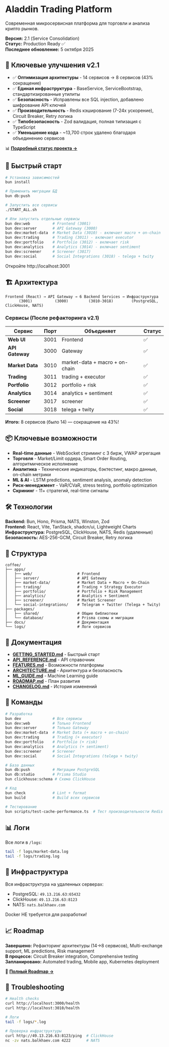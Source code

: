# Aladdin Trading Platform

Современная микросервисная платформа для торговли и анализа крипто рынков.

**Версия:** 2.1 (Service Consolidation)  
**Статус:** Production Ready ✅  
**Последнее обновление:** 5 октября 2025

## 🎯 Ключевые улучшения v2.1

- ✅ **Оптимизация архитектуры** - 14 сервисов → 8 сервисов (43% сокращение)
- ✅ **Единая инфраструктура** - BaseService, ServiceBootstrap, стандартизированные утилиты
- ✅ **Безопасность** - Исправлены все SQL injection, добавлено шифрование API ключей
- ✅ **Производительность** - Redis кэширование (7-24x ускорение), Circuit Breaker, Retry логика
- ✅ **Типобезопасность** - Zod валидация, полная типизация с TypeScript
- ✅ **Уменьшение кода** - ~13,700 строк удалено благодаря объединению сервисов

📊 **[Подробный статус проекта →](docs/PROJECT_STATUS.md)**

## 🚀 Быстрый старт

```bash
# Установка зависимостей
bun install

# Применить миграции БД
bun db:push

# Запустить все сервисы
./START_ALL.sh

# Или запустить отдельные сервисы
bun dev:web          # Frontend (3001)
bun dev:server       # API Gateway (3000)
bun dev:market-data  # Market Data (3010) - включает macro + on-chain
bun dev:trading      # Trading (3011) - включает executor
bun dev:portfolio    # Portfolio (3012) - включает risk
bun dev:analytics    # Analytics (3014) - включает sentiment
bun dev:screener     # Screener (3017)
bun dev:social       # Social Integrations (3018) - telega + twity
```

Откройте http://localhost:3001

## 🏗️ Архитектура

```
Frontend (React) → API Gateway → 6 Backend Services → Инфраструктура
      (3001)          (3000)         (3010-3018)        (PostgreSQL, ClickHouse, NATS)
```

### Сервисы (После рефакторинга v2.1)

| Сервис          | Порт | Объединяет                     | Статус |
| --------------- | ---- | ------------------------------ | ------ |
| **Web UI**      | 3001 | Frontend                       | ✅     |
| **API Gateway** | 3000 | Gateway                        | ✅     |
| **Market Data** | 3010 | market-data + macro + on-chain | ✅     |
| **Trading**     | 3011 | trading + executor             | ✅     |
| **Portfolio**   | 3012 | portfolio + risk               | ✅     |
| **Analytics**   | 3014 | analytics + sentiment          | ✅     |
| **Screener**    | 3017 | screener                       | ✅     |
| **Social**      | 3018 | telega + twity                 | ✅     |

**Итого:** 8 сервисов (было 14) — сокращение на 43%!

## 📦 Ключевые возможности

- **Real-time данные** - WebSocket стриминг с 3 бирж, VWAP агрегация
- **Торговля** - Market/Limit ордера, Smart Order Routing, алгоритмическое исполнение
- **Аналитика** - Технические индикаторы, бэктестинг, макро данные, on-chain метрики
- **ML & AI** - LSTM predictions, sentiment analysis, anomaly detection
- **Риск-менеджмент** - VaR/CVaR, stress testing, portfolio optimization
- **Скрининг** - 11+ стратегий, real-time сигналы

## 🛠️ Технологии

**Backend:** Bun, Hono, Prisma, NATS, Winston, Zod  
**Frontend:** React, Vite, TanStack, shadcn/ui, Lightweight Charts  
**Инфраструктура:** PostgreSQL, ClickHouse, NATS, Redis (удаленные)  
**Безопасность:** AES-256-GCM, Circuit Breaker, Retry логика

## 📁 Структура

```
coffee/
├── apps/
│   ├── web/                    # Frontend
│   ├── server/                 # API Gateway
│   ├── market-data/            # Market Data + Macro + On-Chain
│   ├── trading/                # Trading + Strategy Executor
│   ├── portfolio/              # Portfolio + Risk Management
│   ├── analytics/              # Analytics + Sentiment
│   ├── screener/               # Market Screener
│   └── social-integrations/    # Telegram + Twitter (Telega + Twity)
├── packages/
│   ├── shared/                 # Общие библиотеки
│   └── database/               # Prisma схемы и миграции
├── docs/                       # Документация
└── logs/                       # Логи сервисов
```

## 📖 Документация

- **[GETTING_STARTED.md](docs/GETTING_STARTED.md)** - Быстрый старт
- **[API_REFERENCE.md](docs/API_REFERENCE.md)** - API справочник
- **[FEATURES.md](docs/FEATURES.md)** - Возможности платформы
- **[ARCHITECTURE.md](docs/ARCHITECTURE.md)** - Архитектура и безопасность
- **[ML_GUIDE.md](docs/ML_GUIDE.md)** - Machine Learning guide
- **[ROADMAP.md](docs/ROADMAP.md)** - План развития
- **[CHANGELOG.md](docs/CHANGELOG.md)** - История изменений

## 🔧 Команды

```bash
# Разработка
bun dev              # Все сервисы
bun dev:web          # Только Frontend
bun dev:server       # Только Gateway
bun dev:market-data  # Market Data (+ macro + on-chain)
bun dev:trading      # Trading (+ executor)
bun dev:portfolio    # Portfolio (+ risk)
bun dev:analytics    # Analytics (+ sentiment)
bun dev:screener     # Screener
bun dev:social       # Social Integrations (telega + twity)

# База данных
bun db:push          # Миграции PostgreSQL
bun db:studio        # Prisma Studio
bun clickhouse:schema # Схема ClickHouse

# Код
bun check            # Lint + format
bun build            # Build всех сервисов

# Тестирование
bun scripts/test-cache-performance.ts  # Тест производительности Redis кэша
```

## 📊 Логи

Все логи в `/logs`:

```bash
tail -f logs/market-data.log
tail -f logs/trading.log
```

## 🔗 Инфраструктура

Вся инфраструктура на удаленных серверах:

- PostgreSQL: `49.13.216.63:65432`
- ClickHouse: `49.13.216.63:8123`
- NATS: `nats.balkhaev.com`

Docker НЕ требуется для разработки!

## 📈 Roadmap

**Завершено:** Рефакторинг архитектуры (14→8 сервисов), Multi-exchange support, ML predictions, Risk management  
**В процессе:** Circuit Breaker integration, Comprehensive testing  
**Запланировано:** Automated trading, Mobile app, Kubernetes deployment

🎯 **[Полный Roadmap →](docs/ROADMAP.md)**

## 🐛 Troubleshooting

```bash
# Health checks
curl http://localhost:3000/health
curl http://localhost:3010/health

# Логи
tail -f logs/*.log

# Проверка инфраструктуры
curl http://49.13.216.63:8123/ping  # ClickHouse
nc -zv nats.balkhaev.com 4222       # NATS
```

